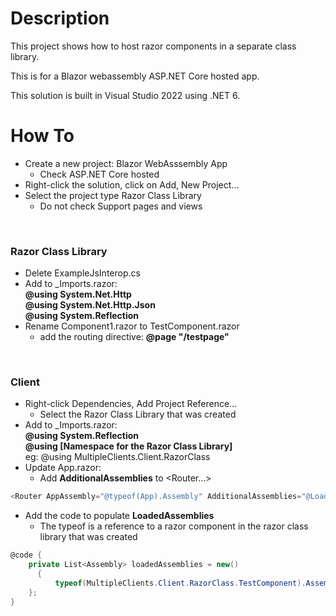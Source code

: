 # Description
This project shows how to host razor components in a separate class library.  

This is for a Blazor webassembly ASP.NET Core hosted app.

This solution is built in Visual Studio 2022 using .NET 6.  

# How To
- Create a new project: Blazor WebAsssembly App
  - Check ASP.NET Core hosted
- Right-click the solution, click on Add, New Project...
- Select the project type Razor Class Library
  - Do not check Support pages and views
<br>

### Razor Class Library
- Delete ExampleJsInterop.cs
- Add to _Imports.razor:<br>
**@using System.Net.Http<br>
@using System.Net.Http.Json<br>
@using System.Reflection**
- Rename Component1.razor to TestComponent.razor
  - add the routing directive:  **@page "/testpage"**
<br>

### Client
- Right-click Dependencies, Add Project Reference...
  - Select the Razor Class Library that was created
- Add to _Imports.razor:<br>
**@using System.Reflection<br>
@using [Namespace for the Razor Class Library]**<br>
eg: @using MultipleClients.Client.RazorClass
- Update App.razor:<br>
  - Add **AdditionalAssemblies** to &lt;Router...&gt;
```C#
<Router AppAssembly="@typeof(App).Assembly" AdditionalAssemblies="@LoadedAssemblies">
```
- Add the code to populate **LoadedAssemblies**
  - The typeof is a reference to a razor component in the razor class library that was created
```C#
@code {
    private List<Assembly> loadedAssemblies = new()
	  {
	      typeof(MultipleClients.Client.RazorClass.TestComponent).Assembly
    };
}
```

```
